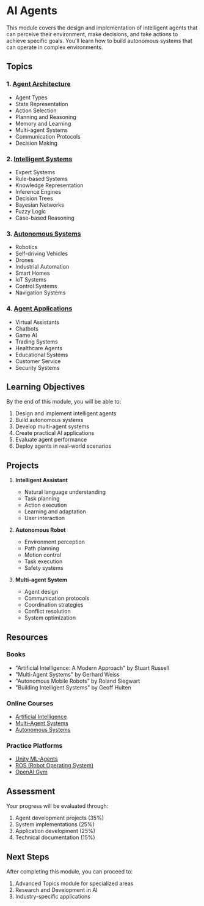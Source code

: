 # AI Agents

This module covers the design and implementation of intelligent agents that can perceive their environment, make decisions, and take actions to achieve specific goals. You'll learn how to build autonomous systems that can operate in complex environments.

## Topics

### 1. [Agent Architecture](architecture/README.md)
- Agent Types
- State Representation
- Action Selection
- Planning and Reasoning
- Memory and Learning
- Multi-agent Systems
- Communication Protocols
- Decision Making

### 2. [Intelligent Systems](intelligent_systems/README.md)
- Expert Systems
- Rule-based Systems
- Knowledge Representation
- Inference Engines
- Decision Trees
- Bayesian Networks
- Fuzzy Logic
- Case-based Reasoning

### 3. [Autonomous Systems](autonomous_systems/README.md)
- Robotics
- Self-driving Vehicles
- Drones
- Industrial Automation
- Smart Homes
- IoT Systems
- Control Systems
- Navigation Systems

### 4. [Agent Applications](applications/README.md)
- Virtual Assistants
- Chatbots
- Game AI
- Trading Systems
- Healthcare Agents
- Educational Systems
- Customer Service
- Security Systems

## Learning Objectives

By the end of this module, you will be able to:
1. Design and implement intelligent agents
2. Build autonomous systems
3. Develop multi-agent systems
4. Create practical AI applications
5. Evaluate agent performance
6. Deploy agents in real-world scenarios

## Projects

1. **Intelligent Assistant**
   - Natural language understanding
   - Task planning
   - Action execution
   - Learning and adaptation
   - User interaction

2. **Autonomous Robot**
   - Environment perception
   - Path planning
   - Motion control
   - Task execution
   - Safety systems

3. **Multi-agent System**
   - Agent design
   - Communication protocols
   - Coordination strategies
   - Conflict resolution
   - System optimization

## Resources

### Books
- "Artificial Intelligence: A Modern Approach" by Stuart Russell
- "Multi-Agent Systems" by Gerhard Weiss
- "Autonomous Mobile Robots" by Roland Siegwart
- "Building Intelligent Systems" by Geoff Hulten

### Online Courses
- [Artificial Intelligence](https://www.coursera.org/learn/ai)
- [Multi-Agent Systems](https://www.udacity.com/course/artificial-intelligence-nanodegree--nd889)
- [Autonomous Systems](https://www.edx.org/course/autonomous-systems)

### Practice Platforms
- [Unity ML-Agents](https://unity.com/products/machine-learning-agents)
- [ROS (Robot Operating System)](https://www.ros.org/)
- [OpenAI Gym](https://gym.openai.com/)

## Assessment

Your progress will be evaluated through:
1. Agent development projects (35%)
2. System implementations (25%)
3. Application development (25%)
4. Technical documentation (15%)

## Next Steps

After completing this module, you can proceed to:
1. Advanced Topics module for specialized areas
2. Research and Development in AI
3. Industry-specific applications 